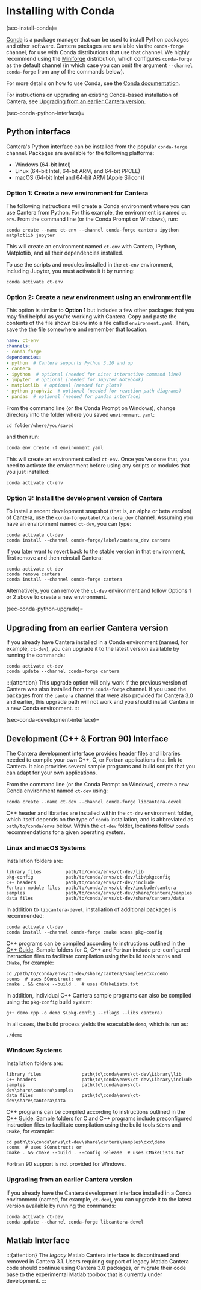 # Installing with Conda

(sec-install-conda)=

[Conda](https://docs.conda.io/projects/conda/en/stable/) is a package manager that can
be used to install Python packages and other software. Cantera packages are available
via the `conda-forge` channel, for use with Conda distributions that use that channel.
We highly recommend using the [Miniforge](https://conda-forge.org/download/)
distribution, which configures `conda-forge` as the default channel (in which case you
can omit the argument `--channel conda-forge` from any of the commands below).

For more details on how to use Conda, see the
[Conda documentation](https://docs.conda.io/projects/conda/en/latest/user-guide/index.html).

For instructions on upgrading an existing Conda-based installation of Cantera, see
[Upgrading from an earlier Cantera version](sec-conda-python-upgrade).

(sec-conda-python-interface)=

## Python interface

Cantera's Python interface can be installed from the popular `conda-forge` channel.
Packages are available for the following platforms:

- Windows (64-bit Intel)
- Linux (64-bit Intel, 64-bit ARM, and 64-bit PPCLE)
- macOS (64-bit Intel and 64-bit ARM (Apple Silicon))

### Option 1: Create a new environment for Cantera

The following instructions will create a Conda environment where you can use Cantera
from Python. For this example, the environment is named `ct-env`. From the command
line (or the Conda Prompt on Windows), run:

```shell
conda create --name ct-env --channel conda-forge cantera ipython matplotlib jupyter
```

This will create an environment named `ct-env` with Cantera, IPython, Matplotlib, and
all their dependencies installed.

To use the scripts and modules installed in the `ct-env` environment, including Jupyter,
you must activate it it by running:

```shell
conda activate ct-env
```

### Option 2: Create a new environment using an environment file

This option is similar to **Option 1** but includes a few other packages that you may
find helpful as you're working with Cantera. Copy and paste the contents of the file
shown below into a file called `environment.yaml`. Then, save the the file somewhere and
remember that location.

```yaml
name: ct-env
channels:
- conda-forge
dependencies:
- python  # Cantera supports Python 3.10 and up
- cantera
- ipython  # optional (needed for nicer interactive command line)
- jupyter  # optional (needed for Jupyter Notebook)
- matplotlib  # optional (needed for plots)
- python-graphviz  # optional (needed for reaction path diagrams)
- pandas  # optional (needed for pandas interface)
```

From the command line (or the Conda Prompt on Windows), change directory into the
folder where you saved `environment.yaml`:

```shell
cd folder/where/you/saved
```

and then run:

```shell
conda env create -f environment.yaml
```

This will create an environment called `ct-env`. Once you've done that, you need to
activate the environment before using any scripts or modules that you just installed:

```shell
conda activate ct-env
```

### Option 3: Install the development version of Cantera

To install a recent development snapshot (that is, an alpha or beta version) of Cantera,
use the `conda-forge/label/cantera_dev` channel. Assuming you have an environment named
`ct-dev`, you can type:

```shell
conda activate ct-dev
conda install --channel conda-forge/label/cantera_dev cantera
```

If you later want to revert back to the stable version in that environment, first remove
and then reinstall Cantera:

```shell
conda activate ct-dev
conda remove cantera
conda install --channel conda-forge cantera
```

Alternatively, you can remove the `ct-dev` environment and follow Options 1 or 2 above
to create a new environment.

(sec-conda-python-upgrade)=

## Upgrading from an earlier Cantera version

If you already have Cantera installed in a Conda environment (named, for example,
`ct-dev`), you can upgrade it to the latest version available by running the commands:

```shell
conda activate ct-dev
conda update --channel conda-forge cantera
```

:::{attention}
This upgrade option will only work if the previous version of Cantera was also installed
from the `conda-forge` channel. If you used the packages from the `cantera` channel that
were also provided for Cantera 3.0 and earlier, this upgrade path will not work and you
should install Cantera in a new Conda environment.
:::

(sec-conda-development-interface)=

## Development (C++ & Fortran 90) Interface

The Cantera development interface provides header files and libraries needed to compile
your own C++, C, or Fortran applications that link to Cantera. It also provides several
sample programs and build scripts that you can adapt for your own applications.

From the command line (or the Conda Prompt on Windows), create a new Conda
environment named `ct-dev` using:

```shell
conda create --name ct-dev --channel conda-forge libcantera-devel
```

C++ header and libraries are installed within the `ct-dev` environment folder, which
itself depends on the type of `conda` installation, and is abbreviated as
`path/to/conda/envs` below. Within the `ct-dev` folder, locations follow `conda`
recommendations for a given operating system.

### Linux and macOS Systems

Installation folders are:

```shell
library files         path/to/conda/envs/ct-dev/lib
pkg-config            path/to/conda/envs/ct-dev/lib/pkgconfig
C++ headers           path/to/conda/envs/ct-dev/include
Fortran module files  path/to/conda/envs/ct-dev/include/cantera
samples               path/to/conda/envs/ct-dev/share/cantera/samples
data files            path/to/conda/envs/ct-dev/share/cantera/data
```

In addition to `libcantera-devel`, installation of additional packages is recommended:

```shell
conda activate ct-dev
conda install --channel conda-forge cmake scons pkg-config
```

C++ programs can be compiled according to instructions outlined in the [C++
Guide](/userguide/compiling-cxx). Sample folders for C, C++ and Fortran include
pre-configured instruction files to facilitate compilation using the build tools `SCons`
and `CMake`, for example:

```shell
cd /path/to/conda/envs/ct-dev/share/cantera/samples/cxx/demo
scons  # uses SConstruct; or
cmake . && cmake --build .  # uses CMakeLists.txt
```

In addition, individual C++ Cantera sample programs can also be compiled using the
`pkg-config` build system:

```shell
g++ demo.cpp -o demo $(pkg-config --cflags --libs cantera)
```

In all cases, the build process yields the executable `demo`, which is run as:

```shell
./demo
```

### Windows Systems

Installation folders are:

```shell
library files               path\to\conda\envs\ct-dev\Library\lib
C++ headers                 path\to\conda\envs\ct-dev\Library\include
samples                     path\to\conda\envs\ct-dev\share\cantera\samples
data files                  path\to\conda\envs\ct-dev\share\cantera\data
```

C++ programs can be compiled according to instructions outlined in the
[C++ Guide](/userguide/compiling-cxx). Sample folders for C and C++ programs include
preconfigured instruction files to facilitate compilation using the build tools `SCons`
and `CMake`, for example:

```pwsh
cd path\to\conda\envs\ct-dev\share\cantera\samples\cxx\demo
scons  # uses SConstruct; or
cmake . && cmake --build . --config Release  # uses CMakeLists.txt
```

Fortran 90 support is not provided for Windows.

### Upgrading from an earlier Cantera version

If you already have the Cantera development interface installed in a Conda environment
(named, for example, `ct-dev`), you can upgrade it to the latest version available by
running the commands:

```shell
conda activate ct-dev
conda update --channel conda-forge libcantera-devel
```

## Matlab Interface

:::{attention}
The *legacy* Matlab Cantera interface is discontinued and removed in Cantera 3.1. Users
requiring support of legacy Matlab Cantera code should continue using Cantera 3.0
packages, or migrate their code base to the experimental Matlab toolbox that is
currently under development.
:::
